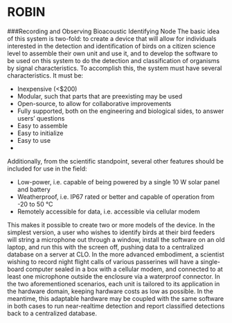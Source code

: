 ROBIN
=====
###Recording and Observing Bioacoustic Identifying Node
The basic idea of this system is two-fold: to create a device that will allow for individuals interested in the detection and identification of birds on a citizen science level to assemble their own unit and use it, and to develop the software to be used on this system to do the detection and classification of organisms by signal characteristics. To accomplish this, the system must have several characteristics. It must be:
- Inexpensive (<$200)
- Modular, such that parts that are preexisting may be used
- Open-source, to allow for collaborative improvements
- Fully supported, both on the engineering and biological sides, to answer users’ questions
- Easy to assemble
- Easy to initialize
- Easy to use
- 
Additionally, from the scientific standpoint, several other features should be included for use in the field:
- Low-power, i.e. capable of being powered by a single 10 W solar panel and battery
- Weatherproof, i.e. IP67 rated or better and capable of operation from -20 to 50 °C
- Remotely accessible for data, i.e. accessible via cellular modem

This makes it possible to create two or more models of the device. In the simplest version, a user who wishes to identify birds at their bird feeders will string a microphone out through a window, install the software on an old laptop, and run this with the screen off, pushing data to a centralized database on a server at CLO. In the more advanced embodiment, a scientist wishing to record night flight calls of various passerines will have a single-board computer sealed in a box with a cellular modem, and connected to at least one microphone outside the enclosure via a waterproof connector.
In the two aforementioned scenarios, each unit is tailored to its application in the hardware domain, keeping hardware costs as low as possible. In the meantime, this adaptable hardware may be coupled with the same software in both cases to run near-realtime detection and report classified detections back to a centralized database.
